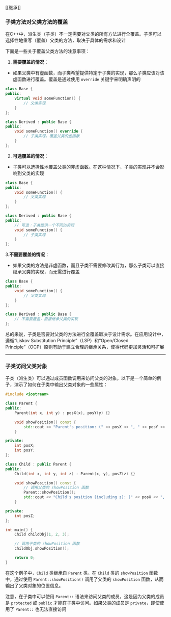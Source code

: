 [[继承]]

### 子类方法对父类方法的覆盖

在C++中，派生类（子类）不一定需要对父类的所有方法进行全覆盖。子类可以选择性地重写（覆盖）父类的方法，取决于具体的需求和设计

下面是一些关于覆盖父类方法的注意事项：

1. **需要覆盖的情况**：
- 如果父类中有虚函数，而子类希望提供特定于子类的实现，那么子类应该对该虚函数进行覆盖。覆盖是通过使用 `override` 关键字来明确声明的
```cpp
class Base {
public:
    virtual void someFunction() {
        // 父类实现
    }
};

class Derived : public Base {
public:
    void someFunction() override {
        // 子类实现，覆盖父类的虚函数
    }
};
```

2. **可选覆盖的情况**：
- 子类可以选择性地覆盖父类的非虚函数。在这种情况下，子类的实现并不会影响到父类的实现
```cpp
class Base {
public:
    void someFunction() {
        // 父类实现
    }
};

class Derived : public Base {
public:
    // 可选：子类提供一个不同的实现
    void someFunction() {
        // 子类实现
    }
};
```

3.**不需要覆盖的情况**：
- 如果父类的方法是非虚函数，而且子类不需要修改其行为，那么子类可以直接继承父类的实现，而无需进行覆盖
```cpp
class Base {
public:
    void someFunction() {
        // 父类实现
    }
};

class Derived : public Base {
    // 不需要覆盖，直接继承父类的实现
};
```

总的来说，子类是否要对父类的方法进行全覆盖取决于设计需求。在应用设计中，遵循“Liskov Substitution Principle”（LSP）和“Open/Closed Principle”（OCP）原则有助于建立合理的继承关系，使得代码更加灵活和可扩展

---
### 子类访问父类对象

子类（派生类）可以通过成员函数调用来访问父类的对象。以下是一个简单的例子，演示了如何在子类中输出父类对象的一些属性：

```cpp
#include <iostream>

class Parent {
public:
    Parent(int x, int y) : posX(x), posY(y) {}

    void showPosition() const {
        std::cout << "Parent's position: (" << posX << ", " << posY << ")" << std::endl;
    }

private:
    int posX;
    int posY;
};

class Child : public Parent {
public:
    Child(int x, int y, int z) : Parent(x, y), posZ(z) {}

    void showPosition() const {
        // 调用父类的 showPosition 函数
        Parent::showPosition();
        std::cout << "Child's position (including z): (" << posX << ", " << posY << ", " << posZ << ")" << std::endl;
    }

private:
    int posZ;
};

int main() {
    Child childObj(1, 2, 3);

    // 调用子类的 showPosition 函数
    childObj.showPosition();

    return 0;
}
```

在这个例子中，`Child` 类继承自 `Parent` 类。在 `Child` 类的 `showPosition` 函数中，通过使用 `Parent::showPosition()` 调用了父类的 `showPosition` 函数，从而输出了父类对象的位置信息。

注意，在子类中可以使用 `Parent::` 语法来访问父类的成员，这是因为父类的成员是 `protected` 或 `public` 才能在子类中访问。如果父类的成员是 `private`，即使使用了 `Parent::` 也无法直接访问

